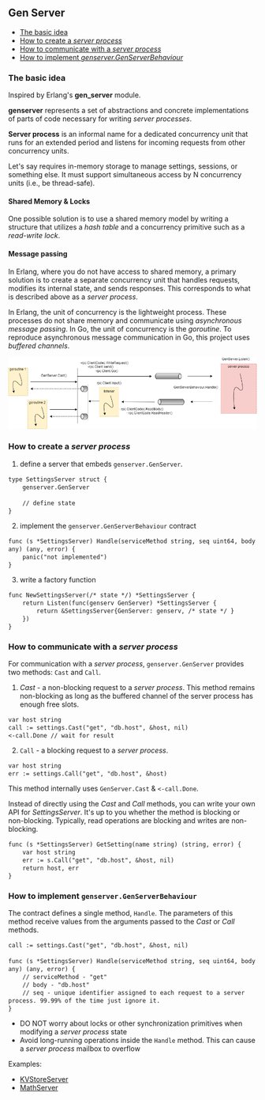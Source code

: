 ## Gen Server

- [The basic idea](#the-basic-idea)
- [How to create a *server process*](#how-to-create-a-server-process)
- [How to communicate with a *server process*](#how-to-communicate-with-a-server-process)
- [How to implement *genserver.GenServerBehaviour*](#how-to-implement-genservergenserverbehaviour)

### The basic idea

Inspired by Erlang's **gen_server** module.

**genserver** represents a set of abstractions and concrete implementations of parts of code necessary for writing *server processes*.

**Server process** is an informal name for a dedicated concurrency unit that runs for an extended period and listens for incoming requests from other concurrency units.

Let's say requires in-memory storage to manage settings, sessions, or something else. It must support simultaneous access by N concurrency units (i.e., be thread-safe).

#### Shared Memory & Locks

One possible solution is to use a shared memory model by writing a structure that utilizes a *hash table* and a concurrency primitive such as a *read-write lock*.

#### Message passing

In Erlang, where you do not have access to shared memory, a primary solution is to create a separate concurrency unit that handles requests, modifies its internal state, and sends responses. This corresponds to what is described above as a *server process*.


In Erlang, the unit of concurrency is the lightweight process. These processes do not share memory and communicate using *asynchronous message passing*. In Go, the unit of concurrency is the *goroutine*. To reproduce asynchronous message communication in Go, this project uses *buffered channels*.

<img src="./assets/genserver-under-the-hood.png">


### How to create a *server process*

1) define a server that embeds `genserver.GenServer`.

```golang
type SettingsServer struct {
    genserver.GenServer

    // define state
}
```

2) implement the `genserver.GenServerBehaviour`  contract

```golang
func (s *SettingsServer) Handle(serviceMethod string, seq uint64, body any) (any, error) {
    panic("not implemented")
}
```

3) write a factory function

```golang
func NewSettingsServer(/* state */) *SettingsServer {
	return Listen(func(genserv GenServer) *SettingsServer {
		return &SettingsServer{GenServer: genserv, /* state */ }
	})
}
```

### How to communicate with a *server process*

For communication with a *server process*, `genserver.GenServer` provides two methods: `Cast` and `Call`.

1. *Cast* - a non-blocking request to a *server process*. This method remains non-blocking as long as the buffered channel of the server process has enough free slots.

```golang
var host string
call := settings.Cast("get", "db.host", &host, nil)
<-call.Done // wait for result
```

2. `Call` - a blocking request to a *server process*.

```golang
var host string
err := settings.Call("get", "db.host", &host)
```

This method internally uses `GenServer.Cast` & `<-call.Done`.

Instead of directly using the *Cast* and *Call* methods, you can write your own API for *SettingsServer*. It's up to you whether the method is blocking or non-blocking. Typically, read operations are blocking and writes are non-blocking.

```golang
func (s *SettingsServer) GetSetting(name string) (string, error) {
    var host string
    err := s.Call("get", "db.host", &host, nil)
    return host, err
}
```

### How to implement `genserver.GenServerBehaviour`

The contract defines a single method, `Handle`. The parameters of this method receive values from the arguments passed to the *Cast* or *Call* methods.

```golang
call := settings.Cast("get", "db.host", &host, nil)

func (s *SettingsServer) Handle(serviceMethod string, seq uint64, body any) (any, error) {
    // serviceMethod - "get"
    // body - "db.host"
    // seq - unique identifier assigned to each request to a server process. 99.99% of the time just ignore it.
}
```

- DO NOT worry about locks or other synchronization primitives when modifying a *server process* state
- Avoid long-running operations inside the `Handle` method. This can cause a *server process* mailbox to overflow

Examples:
- [KVStoreServer](./tests/kvstore_server_test.go)
- [MathServer](./tests/math_server_test.go)

